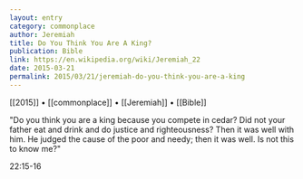 ```yaml
---
layout: entry
category: commonplace
author: Jeremiah
title: Do You Think You Are A King?
publication: Bible
link: https://en.wikipedia.org/wiki/Jeremiah_22
date: 2015-03-21
permalink: 2015/03/21/jeremiah-do-you-think-you-are-a-king
---
```


[[2015]] • [[commonplace]] • [[Jeremiah]] • [[Bible]]

"Do you think you are a king because you compete in cedar? Did not your father eat and drink and do justice and righteousness? Then it was well with him. He judged the cause of the poor and needy; then it was well. Is not this to know me?"

22:15-16

